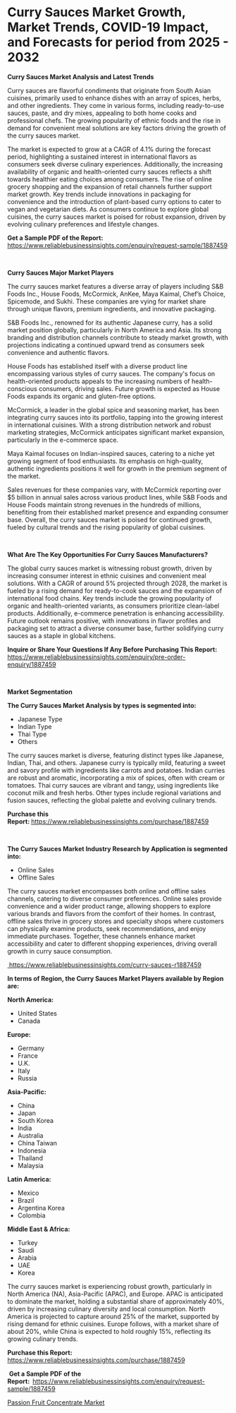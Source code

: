 <p><h1>Curry Sauces Market Growth, Market Trends, COVID-19 Impact, and Forecasts for period from 2025 - 2032</h1></p><p><strong>Curry Sauces Market Analysis and Latest Trends</strong></p>
<p><p>Curry sauces are flavorful condiments that originate from South Asian cuisines, primarily used to enhance dishes with an array of spices, herbs, and other ingredients. They come in various forms, including ready-to-use sauces, paste, and dry mixes, appealing to both home cooks and professional chefs. The growing popularity of ethnic foods and the rise in demand for convenient meal solutions are key factors driving the growth of the curry sauces market.</p><p>The market is expected to grow at a CAGR of 4.1% during the forecast period, highlighting a sustained interest in international flavors as consumers seek diverse culinary experiences. Additionally, the increasing availability of organic and health-oriented curry sauces reflects a shift towards healthier eating choices among consumers. The rise of online grocery shopping and the expansion of retail channels further support market growth. Key trends include innovations in packaging for convenience and the introduction of plant-based curry options to cater to vegan and vegetarian diets. As consumers continue to explore global cuisines, the curry sauces market is poised for robust expansion, driven by evolving culinary preferences and lifestyle changes.</p></p>
<p><strong>Get a Sample PDF of the Report:&nbsp;</strong> <a href="https://www.reliablebusinessinsights.com/enquiry/request-sample/1887459?utm_campaign=2248&utm_medium=2&utm_source=Github&utm_content=ia&utm_term=07042025&utm_id=curry-sauces">https://www.reliablebusinessinsights.com/enquiry/request-sample/1887459</a></p>
<p>&nbsp;</p>
<p><strong>Curry Sauces Major Market Players</strong></p>
<p><p>The curry sauces market features a diverse array of players including S&B Foods Inc., House Foods, McCormick, AnKee, Maya Kaimal, Chef’s Choice, Spicemode, and Sukhi. These companies are vying for market share through unique flavors, premium ingredients, and innovative packaging.</p><p>S&B Foods Inc., renowned for its authentic Japanese curry, has a solid market position globally, particularly in North America and Asia. Its strong branding and distribution channels contribute to steady market growth, with projections indicating a continued upward trend as consumers seek convenience and authentic flavors.</p><p>House Foods has established itself with a diverse product line encompassing various styles of curry sauces. The company's focus on health-oriented products appeals to the increasing numbers of health-conscious consumers, driving sales. Future growth is expected as House Foods expands its organic and gluten-free options.</p><p>McCormick, a leader in the global spice and seasoning market, has been integrating curry sauces into its portfolio, tapping into the growing interest in international cuisines. With a strong distribution network and robust marketing strategies, McCormick anticipates significant market expansion, particularly in the e-commerce space.</p><p>Maya Kaimal focuses on Indian-inspired sauces, catering to a niche yet growing segment of food enthusiasts. Its emphasis on high-quality, authentic ingredients positions it well for growth in the premium segment of the market.</p><p>Sales revenues for these companies vary, with McCormick reporting over $5 billion in annual sales across various product lines, while S&B Foods and House Foods maintain strong revenues in the hundreds of millions, benefiting from their established market presence and expanding consumer base. Overall, the curry sauces market is poised for continued growth, fueled by cultural trends and the rising popularity of global cuisines.</p></p>
<p>&nbsp;</p>
<p><strong>What Are The Key Opportunities For Curry Sauces Manufacturers?</strong></p>
<p><p>The global curry sauces market is witnessing robust growth, driven by increasing consumer interest in ethnic cuisines and convenient meal solutions. With a CAGR of around 5% projected through 2028, the market is fueled by a rising demand for ready-to-cook sauces and the expansion of international food chains. Key trends include the growing popularity of organic and health-oriented variants, as consumers prioritize clean-label products. Additionally, e-commerce penetration is enhancing accessibility. Future outlook remains positive, with innovations in flavor profiles and packaging set to attract a diverse consumer base, further solidifying curry sauces as a staple in global kitchens.</p></p>
<p><strong>Inquire or Share Your Questions If Any Before Purchasing This Report:</strong> <a href="https://www.reliablebusinessinsights.com/enquiry/pre-order-enquiry/1887459?utm_campaign=2248&utm_medium=2&utm_source=Github&utm_content=ia&utm_term=07042025&utm_id=curry-sauces">https://www.reliablebusinessinsights.com/enquiry/pre-order-enquiry/1887459</a></p>
<p>&nbsp;</p>
<p><strong>Market Segmentation</strong></p>
<p><strong>The Curry Sauces Market Analysis by types is segmented into:</strong></p>
<p><ul><li>Japanese Type</li><li>Indian Type</li><li>Thai Type</li><li>Others</li></ul></p>
<p><p>The curry sauces market is diverse, featuring distinct types like Japanese, Indian, Thai, and others. Japanese curry is typically mild, featuring a sweet and savory profile with ingredients like carrots and potatoes. Indian curries are robust and aromatic, incorporating a mix of spices, often with cream or tomatoes. Thai curry sauces are vibrant and tangy, using ingredients like coconut milk and fresh herbs. Other types include regional variations and fusion sauces, reflecting the global palette and evolving culinary trends.</p></p>
<p><strong>Purchase this Report:&nbsp;</strong><a href="https://www.reliablebusinessinsights.com/purchase/1887459?utm_campaign=2248&utm_medium=2&utm_source=Github&utm_content=ia&utm_term=07042025&utm_id=curry-sauces">https://www.reliablebusinessinsights.com/purchase/1887459</a></p>
<p>&nbsp;</p>
<p><strong>The Curry Sauces Market Industry Research by Application is segmented into:</strong></p>
<p><ul><li>Online Sales</li><li>Offline Sales</li></ul></p>
<p><p>The curry sauces market encompasses both online and offline sales channels, catering to diverse consumer preferences. Online sales provide convenience and a wider product range, allowing shoppers to explore various brands and flavors from the comfort of their homes. In contrast, offline sales thrive in grocery stores and specialty shops where customers can physically examine products, seek recommendations, and enjoy immediate purchases. Together, these channels enhance market accessibility and cater to different shopping experiences, driving overall growth in curry sauce consumption.</p></p>
<p><a href="https://www.reliablebusinessinsights.com/curry-sauces-r1887459?utm_campaign=2248&utm_medium=2&utm_source=Github&utm_content=ia&utm_term=07042025&utm_id=curry-sauces">&nbsp;https://www.reliablebusinessinsights.com/curry-sauces-r1887459</a></p>
<p><strong>In terms of Region, the Curry Sauces Market Players available by Region are:</strong></p>
<p>
    <p> <strong> North America: </strong>
        <ul>
            <li>United States</li>
            <li>Canada</li>
        </ul>
        </p> 
    <p> <strong> Europe: </strong>
        <ul>
            <li>Germany</li>
            <li>France</li>
            <li>U.K.</li>
            <li>Italy</li>
            <li>Russia</li>
        </ul>
        </p> 
    <p> <strong> Asia-Pacific: </strong>
        <ul>
            <li>China</li>
            <li>Japan</li>
            <li>South Korea</li>
            <li>India</li>
            <li>Australia</li>
            <li>China Taiwan</li>
            <li>Indonesia</li>
            <li>Thailand</li>
            <li>Malaysia</li>
        </ul>
        </p> 
    <p> <strong> Latin America: </strong>
        <ul>
            <li>Mexico</li>
            <li>Brazil</li>
            <li>Argentina Korea</li>
            <li>Colombia</li>
        </ul>
        </p> 
    <p> <strong> Middle East & Africa: </strong>
        <ul>
            <li>Turkey</li>
            <li>Saudi</li>
            <li>Arabia</li>
            <li>UAE</li>
            <li>Korea</li>
        </ul>
    </p>
    </p>
<p><p>The curry sauces market is experiencing robust growth, particularly in North America (NA), Asia-Pacific (APAC), and Europe. APAC is anticipated to dominate the market, holding a substantial share of approximately 40%, driven by increasing culinary diversity and local consumption. North America is projected to capture around 25% of the market, supported by rising demand for ethnic cuisines. Europe follows, with a market share of about 20%, while China is expected to hold roughly 15%, reflecting its growing culinary trends.</p></p>
<p><strong>Purchase this Report: </strong><a href="https://www.reliablebusinessinsights.com/purchase/1887459?utm_campaign=2248&utm_medium=2&utm_source=Github&utm_content=ia&utm_term=07042025&utm_id=curry-sauces">https://www.reliablebusinessinsights.com/purchase/1887459</a></p>
<p>&nbsp;<strong>Get a Sample PDF of the Report:&nbsp;&nbsp;</strong><a href="https://www.reliablebusinessinsights.com/enquiry/request-sample/1887459?utm_campaign=2248&utm_medium=2&utm_source=Github&utm_content=ia&utm_term=07042025&utm_id=curry-sauces">https://www.reliablebusinessinsights.com/enquiry/request-sample/1887459</a></p>
<p><strong></strong></p>
<p><p><a href="https://github.com/mookiesville/Market-Research-Report-List-1/blob/main/passion-fruit-concentrate-market.md?utm_campaign=2248&utm_medium=2&utm_source=Github&utm_content=ia&utm_term=07042025&utm_id=curry-sauces">Passion Fruit Concentrate Market</a></p></p>